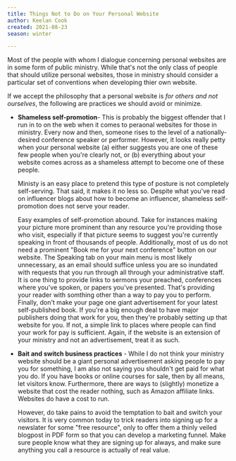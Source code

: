 ```yaml
---
title: Things Not to Do on Your Personal Website
author: Keelan Cook
created: 2021-08-23
season: winter

---
```


Most of the people with whom I dialogue concerning personal websites are in some form of public ministry. While that's not the only class of people that should utilize personal websites, those in ministry should consider a particular set of conventions when developing thier own website.

If we accept the philosophy that a personal website is *for others and not ourselves*, the following are practices we should avoid or minimize.

* **Shameless self-promotion**- This is probably the biggest offender that I run in to on the web when it comes to peraonal websites for those in ministry. Every now and then, someone rises to the level of a nationally-desired conference speaker or performer. However, it looks really petty when your personal website (a) either suggests you are one of these few people when you're clearly not, or (b) everything about your website comes across as a shameless attempt to become one of these people. 

	Ministy is an easy place to pretend this type of posture is not completely self-serving. That said, it makes it no less so. Despite what you've read on influencer blogs about how to become an influencer, shameless self-promotion does not serve your reader. 

	Easy examples of self-promotion abound. Take for instances making your picture more prominent than any resource you're providing those who visit, especially if that picture seems to suggest you're currently speaking in front of thousands of people. Additionally, most of us do not need a prominent "Book me for your next conference" button on our website. The Speaking tab on your main menu is most likely unnecessary, as an email should suffice unless you are so inundated with requests that you run through all through your administrative staff. It is one thing to provide links to sermons your preached, conferences where you've spoken, or papers you've presented. That's providing your reader with somthing other than a way to pay you to perform. Finally, don't make your page one giant advertisement for your latest self-published book. If you're a big enough deal to have major publishers doing that work for you, then they're probably setting up that website for you. If not, a simple link to places where people can find your work for pay is sufficient. Again, if the website is an extension of your ministry and not an advertisement, treat it as such.
	
* **Bait and switch business practices** - While I do not think your ministry website should be a giant personal advertisement asking people to pay you for something, I am also not saying you shouldn't get paid for what you do. If you have books or online courses for sale, then by all means, let visitors know. Furthermore, there are ways to (slightly) monetize a website that cost the reader nothing, such as Amazon affiliate links. Websites do have a cost to run. 

	However, do take pains to avoid the temptation to bait and switch your visitors. It is very common today to trick readers into signing up for a newslater for some "free resource", only to offer them a thinly veiled blogpost in PDF form so that you can develop a marketing funnel. Make sure people know what they are signing up for always, and make sure anything you call a resource is actually of real value.